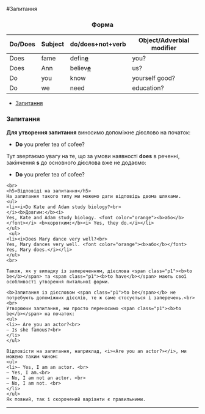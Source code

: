 #Запитання

<center><h3>Форма</h3></center>

| Do/Does | Subject | do/does+not+verb | Object/Adverbial modifier |
| -- | -- | --| -- |
| Does |fame | defin<u><b>e</b></u> | you? |
| Does |Ann | believ<u><b>e</b></u> | us? |
| Do |you | know | yourself good? |
| Do |we | need | education? |



<ul class="nav nav-tabs">
  <li class="active"><a data-toggle="tab" href="#home">Запитання</a></li>
</ul>

<div class="tab-content">
  <div id="home" class="tab-pane fade in active">
    <h3>Запитання</h3>
     <b>Для утворення запитання</b> виносимо допоміжне дієслово на початок:
    <ul>
    <li><b>Do</b> you prefer tea of cofee?</li>
    </ul>
    Тут звертаємо увагу на те, що за умови наявності <b>does</b> в реченні, закінчення <b>s</b> до основного дієслова вже не додаємо:
     <ul>
    <li><b>Do</b> you prefer tea of cofee?</li>
    </ul>
    
    <br>
    <h5>Відповіді на запитання</h5>
    На запитання такого типу ми можемо дати відповідь двома шляхами.
    <ul>
    <li><i>Do Kate and Adam study biology?<br>
    </i><b>Довгим:</b><i>
    Yes, Kate and Adam study biology. <font color="orange"><b>або</b></font></i> <b>коротким:</b><i> Yes, they do.</i></li>
    </ul>
     <ul>
    <li><i>Does Mary dance very well?<br>
    Yes, Mary dances very well. <font color="orange"><b>або</b></font> Yes, Mary does.</i></li>
    </ul>
    <br>
    
    Також, як у випадку із запереченням, дієслова <span class="p1"><b>to be</b></span> та <span class="p1"><b>to have</b></span> мають свої особливості утворення питальної форми.
    
    <b>Запитання із дієсловом <span class="p1">to be</span></b> не потребують допоміжних дієслів, те ж саме стосується і заперечень.<br><br>
    Утворюючи запитання, ми просто переносимо <span class="p1"><b>to be</b></span> на початок:
    <ul>
    <li>– Are you an actor?<br>
    – Is she famous?<br>
    </li>
    </ul>
    
    Відповісти на запитання, наприклад, <i>«Are you an actor?»</i>, ми можемо таким чином:
    <ul>
    <li>– Yes, I am an actor. <br>
    – Yes, I am.<br>
    – No, I am not an actor. <br>
    – No, I am not. <br>
    </li>
    </ul>
    Як повний, так і скорочений варіанти є правильними.
  </div>
</div>

<hr>
<br>

